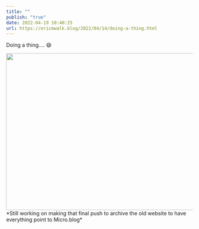 ```yaml
---
title: ""
publish: "true"
date: 2022-04-19 10:40:25
url: https://ericmwalk.blog/2022/04/14/doing-a-thing.html
---
```


Doing a thing.... 😄

<img src="uploads/2022/e0b7ab5c92.png" width="600" height="423" alt="" />
*Still working on making that final push to archive the old website to have everything point to Micro.blog*